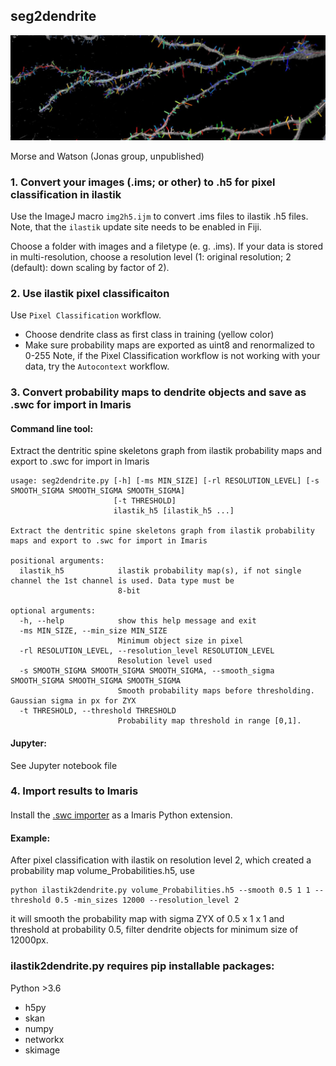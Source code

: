 ## seg2dendrite

<img src="assets/dendrite+spines_5_1200x400.jpg" alt="Morse and Watson (Jonas group, unpublished)" style="width:600px;"/>

Morse and Watson (Jonas group, unpublished)


### 1. Convert your images (.ims; or other) to .h5 for pixel classification in ilastik
Use the ImageJ macro `img2h5.ijm` to convert .ims files to ilastik .h5 files. Note,
that the `ilastik` update site needs to be enabled in Fiji.

Choose a folder with images and a filetype (e. g. .ims). If your data is stored in
multi-resolution, choose a resolution level (1: original resolution; 2 (default): down scaling by factor of 2).

### 2. Use ilastik pixel classificaiton
Use `Pixel Classification` workflow.
* Choose dendrite class as first class in training (yellow color)
* Make sure probability maps are exported as uint8 and renormalized to 0-255
Note, if the Pixel Classification workflow is not working with your data, try
the `Autocontext` workflow.

### 3. Convert probability maps to dendrite objects and save as .swc for import in Imaris
#### Command line tool:

Extract the dentritic spine skeletons graph from ilastik probability maps and export to .swc for import in Imaris

```
usage: seg2dendrite.py [-h] [-ms MIN_SIZE] [-rl RESOLUTION_LEVEL] [-s SMOOTH_SIGMA SMOOTH_SIGMA SMOOTH_SIGMA]
                       [-t THRESHOLD]
                       ilastik_h5 [ilastik_h5 ...]

Extract the dentritic spine skeletons graph from ilastik probability maps and export to .swc for import in Imaris

positional arguments:
  ilastik_h5            ilastik probability map(s), if not single channel the 1st channel is used. Data type must be
                        8-bit

optional arguments:
  -h, --help            show this help message and exit
  -ms MIN_SIZE, --min_size MIN_SIZE
                        Minimum object size in pixel
  -rl RESOLUTION_LEVEL, --resolution_level RESOLUTION_LEVEL
                        Resolution level used
  -s SMOOTH_SIGMA SMOOTH_SIGMA SMOOTH_SIGMA, --smooth_sigma SMOOTH_SIGMA SMOOTH_SIGMA SMOOTH_SIGMA
                        Smooth probability maps before thresholding. Gaussian sigma in px for ZYX
  -t THRESHOLD, --threshold THRESHOLD
                        Probability map threshold in range [0,1].
```
#### Jupyter:
See Jupyter notebook file

### 4. Import results to Imaris
####
Install the [.swc importer](./imaris_swc_impex) as a Imaris Python extension.

#### Example:
After pixel classification with ilastik on resolution level 2, which created a probability map volume_Probabilities.h5, use

```
python ilastik2dendrite.py volume_Probabilities.h5 --smooth 0.5 1 1 --threshold 0.5 -min_sizes 12000 --resolution_level 2
```

it will smooth the probability map with sigma ZYX of 0.5 x 1 x 1 and threshold at probability 0.5, filter dendrite objects for minimum size of 12000px.

### ilastik2dendrite.py requires pip installable packages:
Python >3.6
* h5py
* skan
* numpy
* networkx
* skimage
